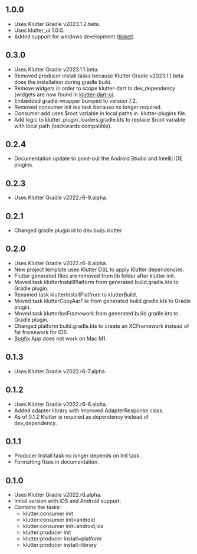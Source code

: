 ## 1.0.0
* Uses Klutter Gradle v2023.1.2.beta.
* Uses klutter_ui 1.0.0.
* Added support for windows development ([ticket](https://github.com/buijs-dev/klutter-dart/issues/3)).

## 0.3.0
* Uses Klutter Gradle v2023.1.1.beta.
* Removed producer install tasks because Klutter Gradle v2023.1.1.beta does the installation during gradle build.
* Remove widgets in order to scope klutter-dart to dev_dependency (widgets are now found in [klutter-dart-ui](https://github.com/buijs-dev/klutter-dart-ui).
* Embedded gradle-wrapper bumped to version 7.2.
* Removed consumer init ios task because no longer required.
* Consumer add uses $root variable in local paths in .klutter-plugins file.
* Add logic to klutter_plugin_loaders.gradle.kts to replace $root variable with local path (backwards compatible).

## 0.2.4
* Documentation update to point-out the Android Studio and Intellij IDE plugins.

## 0.2.3
* Uses Klutter Gradle v2022.r6-9.alpha.

## 0.2.1
* Changed gradle plugin id to dev.buijs.klutter

## 0.2.0
* Uses Klutter Gradle v2022.r6-8.alpha.
* New project template uses Klutter DSL to apply Klutter dependencies.
* Flutter generated files are removed from lib folder after klutter init.
* Moved task klutterInstallPlatform from generated build.gradle.kts to Gradle plugin.
* Renamed task klutterInstallPlatfrom to klutterBuild.
* Moved task klutterCopyAarFile from generated build.gradle.kts to Gradle plugin.
* Moved task klutterIosFramework from generated build.gradle.kts to Gradle plugin.
* Changed platform build.gradle.kts to create an XCFramework instead of fat framework for iOS.
* [Bugfix](https://github.com/buijs-dev/klutter/issues/4) App does not work on Mac M1.

## 0.1.3
* Uses Klutter Gradle v2022.r6-7.alpha.

## 0.1.2
* Uses Klutter Gradle v2022.r6-6.alpha.
* Added adapter library with improved AdapterResponse class.
* As of 0.1.2 Klutter is required as dependency instead of dev_dependency.

## 0.1.1
* Producer Install task no longer depends on Init task.
* Formatting fixes in documentation.

## 0.1.0
* Uses Klutter Gradle v2022.r6.alpha.
* Initial version with iOS and Android support.
* Contains the tasks:
  * klutter:consumer init
  * klutter:consumer init=android
  * klutter:consumer init=android,ios
  * klutter:producer init
  * klutter:producer install=platform
  * klutter:producer install=library